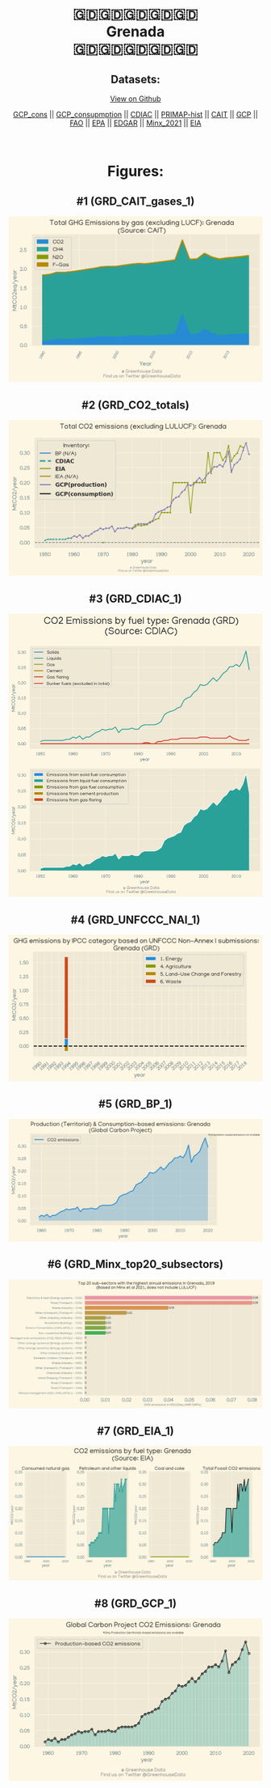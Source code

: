 
<center>
<h1 align="center">
🇬🇩🇬🇩🇬🇩🇬🇩🇬🇩
<br>
Grenada
<br>
🇬🇩🇬🇩🇬🇩🇬🇩🇬🇩
</h1>
<h2>Datasets:</h2>
<p><a href="https://github.com/dquintani/Greenhouse-Data/tree/master/country_data/GRD_Grenada/data">View on Github</a>
<br></p><p><a href="data/GRD_GCP_cons.csv">GCP_cons</a> || <a href="data/GRD_GCP_consupmption.csv">GCP_consupmption</a> || <a href="data/GRD_CDIAC.csv">CDIAC</a> || <a href="data/GRD_PRIMAP-hist.csv">PRIMAP-hist</a> || <a href="data/GRD_CAIT.csv">CAIT</a> || <a href="data/GRD_GCP.csv">GCP</a> || <a href="data/GRD_FAO.csv">FAO</a> || <a href="data/GRD_EPA.csv">EPA</a> || <a href="data/GRD_EDGAR.csv">EDGAR</a> || <a href="data/GRD_Minx_2021.csv">Minx_2021</a> || <a href="data/GRD_EIA.csv">EIA</a></p><p><br></p>
<h1>Figures:</h1><h2>#1 (GRD_CAIT_gases_1)</h2>
<p><img alt="" src="figures/GRD_CAIT_gases_1.png" /></p><h2>#2 (GRD_CO2_totals)</h2>
<p><img alt="" src="figures/GRD_CO2_totals.png" /></p><h2>#3 (GRD_CDIAC_1)</h2>
<p><img alt="" src="figures/GRD_CDIAC_1.png" /></p><h2>#4 (GRD_UNFCCC_NAI_1)</h2>
<p><img alt="" src="figures/GRD_UNFCCC_NAI_1.png" /></p><h2>#5 (GRD_BP_1)</h2>
<p><img alt="" src="figures/GRD_BP_1.png" /></p><h2>#6 (GRD_Minx_top20_subsectors)</h2>
<p><img alt="" src="figures/GRD_Minx_top20_subsectors.png" /></p><h2>#7 (GRD_EIA_1)</h2>
<p><img alt="" src="figures/GRD_EIA_1.png" /></p><h2>#8 (GRD_GCP_1)</h2>
<p><img alt="" src="figures/GRD_GCP_1.png" /></p>